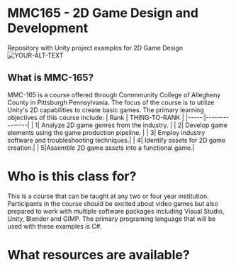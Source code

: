 # MMC165 - 2D Game Design and Development
Repository with Unity project examples for 2D Game Design
<picture>
 <source media="(prefers-color-scheme: dark)" srcset="YOUR-DARKMODE-IMAGE">
 <source media="(prefers-color-scheme: light)" srcset="YOUR-LIGHTMODE-IMAGE">
 <img alt="YOUR-ALT-TEXT" src="YOUR-DEFAULT-IMAGE">
</picture>
## What is MMC-165?
MMC-165 is a course offered through Commmunity College of Allegheny County in Pittsburgh Pennsylvania. The focus of the course is to utilize Unity's 2D capabilities to create basic games. The primary learning objectives of this course include:
| Rank | THING-TO-RANK |
|-----:|---------------|
|     1| Analyze 2D game genres from the industry. |
|     2| Develop game elements using the game production pipeline. |
|     3| Employ industry software and troubleshooting techniques.|
|     4| Identify assets for 2D game creation.|
|     5|Assemble 2D game assets into a functional game.|

# Who is this class for?
This is a course that can be taught at any two or four year institution. Participants in the course should be excited about video games but also prepared to work with multiple software packages including Visual Studio, Unity, Blender and GIMP. The primary programing language that will be used with these examples is C#. 

# What resources are available?
